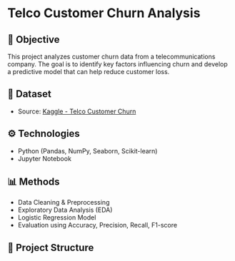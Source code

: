 # Telco Customer Churn Analysis

## 📌 Objective
This project analyzes customer churn data from a telecommunications company. The goal is to identify key factors influencing churn and develop a predictive model that can help reduce customer loss.

## 📂 Dataset
- Source: [Kaggle - Telco Customer Churn](https://www.kaggle.com/datasets/blastchar/telco-customer-churn)

## ⚙️ Technologies
- Python (Pandas, NumPy, Seaborn, Scikit-learn)
- Jupyter Notebook

## 📊 Methods
- Data Cleaning & Preprocessing
- Exploratory Data Analysis (EDA)
- Logistic Regression Model
- Evaluation using Accuracy, Precision, Recall, F1-score

## 📁 Project Structure
